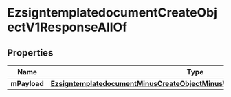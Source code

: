 
# EzsigntemplatedocumentCreateObjectV1ResponseAllOf

## Properties
Name | Type | Description | Notes
------------ | ------------- | ------------- | -------------
**mPayload** | [**EzsigntemplatedocumentMinusCreateObjectMinusV1MinusResponseMinusMPayload**](EzsigntemplatedocumentMinusCreateObjectMinusV1MinusResponseMinusMPayload.md) |  | 



